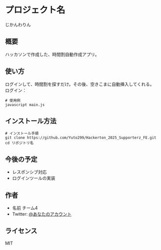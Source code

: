 # プロジェクト名
じかんわりん

## 概要
ハッカソンで作成した、時間割自動作成アプリ。

## 使い方
ログインして、時間割を探すだけ。その後、空きこまに自動挿入してくれる。
ログイン：

```
# 使用例
javascript main.js
```

## インストール方法
```
# インストール手順
git clone https://github.com/Yuto299/Hackerton_2025_Supporterz_FE.git
cd リポジトリ名
```

## 今後の予定
- レスポンシブ対応
- ログインツールの実装

## 作者
- 名前 チーム4
- Twitter: [@あなたのアカウント](https://twitter.com/あなたのアカウント)

## ライセンス
MIT
